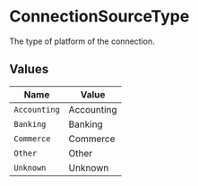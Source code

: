 # ConnectionSourceType

The type of platform of the connection.


## Values

| Name         | Value        |
| ------------ | ------------ |
| `Accounting` | Accounting   |
| `Banking`    | Banking      |
| `Commerce`   | Commerce     |
| `Other`      | Other        |
| `Unknown`    | Unknown      |